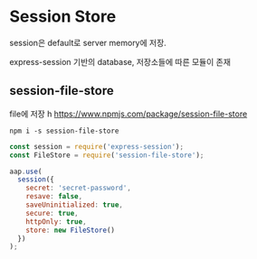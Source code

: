 # Session Store

session은 default로 server memory에 저장.

express-session 기반의 database, 저장소들에 따른 모듈이 존재

## session-file-store

file에 저장
h
https://www.npmjs.com/package/session-file-store

```shell
npm i -s session-file-store
```

```js
const session = require('express-session');
const FileStore = require('session-file-store');

aap.use(
  session({
    secret: 'secret-password',
    resave: false,
    saveUninitialized: true,
    secure: true,
    httpOnly: true,
    store: new FileStore()
  })
);
```
